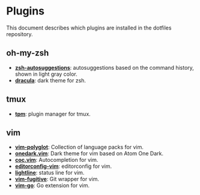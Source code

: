 # Plugins
This document describes which plugins are installed in the dotfiles repository.

## oh-my-zsh
- **[zsh-autosuggestions](https://github.com/zsh-users/zsh-autosuggestions)**: autosuggestions based on the command history, shown in light gray color.
- **[dracula](https://github.com/dracula/zsh)**: dark theme for zsh.

## tmux
- **[tpm](https://github.com/tmux-plugins/tpm)**: plugin manager for tmux.

## vim
- **[vim-polyglot](https://github.com/sheerun/vim-polyglot)**: Collection of language packs for vim.
- **[onedark.vim](https://github.com/joshdick/onedark.vim)**: Dark theme for vim based on Atom One Dark.
- **[coc.vim](https://github.com/neoclide/coc.nvim)**: Autocompletion for vim.
- **[editorconfig-vim](https://github.com/editorconfig/editorconfig-vim)**: editorconfig for vim.
- **[lightline](https://github.com/itchyny/lightline.vim)**: status line for vim.
- **[vim-fugitive](https://github.com/tpope/vim-fugitive)**: Git wrapper for vim.
- **[vim-go](https://github.com/fatih/vim-go)**: Go extension for vim.



